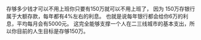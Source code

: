 存够多少钱才可以不用上班你只要有150万就可以不用上班了，
因为 150万存银行属于大额存款，每年都有4%左右的利息。
也就是说每年银行都会给你6万的利息，平均每月会有5000元。
这完全能够支撑一个人在二三线城市的基本支出，所以你目前的人生目标是存够150万。